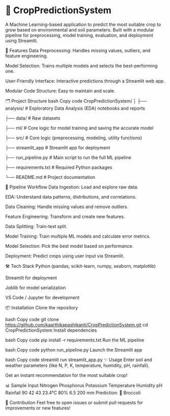 # 🌾 CropPredictionSystem

A Machine Learning-based application to predict the most suitable crop to grow based on environmental and soil parameters. Built with a modular pipeline for preprocessing, model training, evaluation, and deployment using Streamlit.

🚀 Features
Data Preprocessing: Handles missing values, outliers, and feature engineering.

Model Selection: Trains multiple models and selects the best-performing one.

User-Friendly Interface: Interactive predictions through a Streamlit web app.

Modular Code Structure: Easy to maintain and scale.

🗂 Project Structure
bash
Copy code
CropPredictionSystem/
│
├── analysis/         # Exploratory Data Analysis (EDA) notebooks and reports

├── data/             # Raw datasets

├── ml/               # Core logic for model training and saving the accurate model

├── src/              # Core logic (preprocessing, modeling, utility functions)

├── streamlit_app  # Streamlit app for deployment

├── run_pipeline.py   # Main script to run the full ML pipeline

├── requirements.txt  # Required Python packages

└── README.md         # Project documentation

🧩 Pipeline Workflow
Data Ingestion: Load and explore raw data.

EDA: Understand data patterns, distributions, and correlations.

Data Cleaning: Handle missing values and remove outliers.

Feature Engineering: Transform and create new features.

Data Splitting: Train-test split.

Model Training: Train multiple ML models and calculate error metrics.

Model Selection: Pick the best model based on performance.

Deployment: Predict crops using user input via Streamlit.

🛠 Tech Stack
Python (pandas, scikit-learn, numpy, seaborn, matplotlib)

Streamlit for deployment

Joblib for model serialization

VS Code / Jupyter for development

📦 Installation
Clone the repository

bash
Copy code
git clone https://github.com/kaarthikapashikanti/CropPredictionSystem.git
cd CropPredictionSystem
Install dependencies

bash
Copy code
pip install -r requirements.txt
Run the ML pipeline

bash
Copy code
python run_pipeline.py
Launch the Streamlit app

bash
Copy code
streamlit run streamlit_app.py
✨ Usage
Enter soil and weather parameters (like N, P, K, temperature, humidity, pH, rainfall).

Get an instant recommendation for the most suitable crop!

📊 Sample Input
Nitrogen	Phosphorus	Potassium	Temperature	Humidity	pH	Rainfall
90	42	43	23.4°C	80%	6.5	200 mm
Prediction: 🥦 Broccoli

🙌 Contribution
Feel free to open issues or submit pull requests for improvements or new features!
